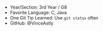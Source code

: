 - Year/Section: 3rd Year / G8
- Favorite Language: C, Java
- One Git Tip Learned: Use `git status` often
- GitHub: @VinceAstly